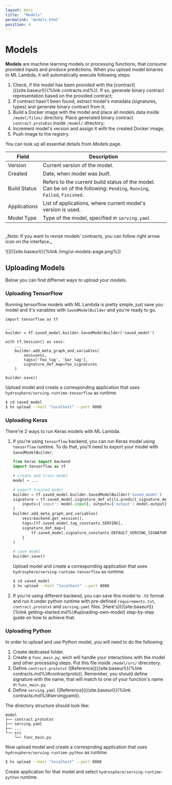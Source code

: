 ```yaml
---
layout: docs
title:  "Models"
permalink: 'models.html'
position: 4
---
```


# Models

__Models__ are machine learning models or processing functions, that consume provided inputs and produce predictions. When you upload model binaries to ML Lambda, it will automatically execute following steps:
1. Check, if the model has been provided with the [contract]({{site.baseurl}}{%link contracts.md%}). If so, generate binary contract representation based on the provided contract; 
2. If contract hasn't been found, extract model's metadata (signatures, types) and generate binary contract from it;
3. Build a Docker image with the model and place all models data inside `/model/files/` directory. Place generated binary contract `contract.protobin` inside `/model/` directory;
4. Increment model's version and assign it with the created Docker image;
5. Push image to the registry. 

You can look up all essential details from _Models_ page.

| Field | Description |
| ----- | ----------- |
| Version | Current version of the model. |
| Created | Date, when model was _built_. |
| Build Status | Refers to the current build status of the model. Can be on of the following: `Pending`, `Running`, `Failed`, `Finished`. |
| Applications | List of applications, where current model's version is used. |
| Model Type | Type of the model, specified in `serving.yaml` | 

<br>
_Note: If you want to revise models' contracts, you can follow right arrow icon on the interface._

![]({{site.baseurl}}{%link /img/ui-models-page.png%})

## Uploading Models

Below you can find differnet ways to upload your models.

### Uploading TensorFlow

Running tensorflow models with ML Lambda is pretty simple, just save you model and it's variables with `SavedModelBuilder` and you're ready to go. 

```
import tensorflow as tf

...
builder = tf.saved_model.builder.SavedModelBuilder('saved_model')

with tf.Session() as sess:
    ...
    builder.add_meta_graph_and_variables(
        sess=sess,
        tags=['foo_tag', 'bar_tag'],
        signature_def_map=foo_signatures
    )

builder.save()
```

Upload model and create a corresponding application that uses `hydrosphere/serving-runtime-tensorflow` as runtime. 

```sh
$ cd saved_model
$ hs upload --host "localhost" --port 8080
```

### Uploading Keras

There're 2 ways to run Keras models with ML Lambda.

1. If you're using `tensorflow` backend, you can run Keras model using `tensorflow` runtime. To do that, you'll need to export your model with `SavedModelBuilder`.

    ```python
    from keras import backend
    import tensorflow as tf

    # create and train model
    model = ...

    # export trained model
    builder = tf.saved_model.builder.SavedModelBuilder('saved_model')
    signature = tf.saved_model.signature_def_utils.predict_signature_def(
        inputs={'input': model.input}, outputs={'output': model.output}
    )
    builder.add_meta_graph_and_variables(
        sess=backend.get_session(),
        tags=[tf.saved_model.tag_constants.SERVING],
        signature_def_map={
            tf.saved_model.signature_constants.DEFAULT_SERVING_SIGNATURE_DEF_KEY: signature
        }
    )

    # save model
    builder.save()
    ```

    Upload model and create a corresponding application that uses `hydrosphere/serving-runtime-tensorflow` as runtime. 

    ```sh
    $ cd saved_model
    $ hs upload --host "localhost" --port 8080
    ```

2. If you're using different backend, you can save this model to `.h5` format and run it under python runtime with pre-defined `requirements.txt`, `contract.prototxt` and `serving.yaml` files. [Here's]({{site.baseurl}}{%link getting-started.md%}#uploading-own-model) step-by-step guide on how to achieve that.

### Uploading Python

In order to upload and use Python model, you will need to do the following:

1. Create dedicated folder.
2. Create a `func_main.py`, wich will handle your interactions with the model and other processing steps. Put this file inside `/model/src/` direcotory. 
3. Define `contract.prototxt` ([Reference]({{site.baseurl}}{%link contracts.md%}#contractproto)). Remember, you should define signature with the name, that will match to one of your function's name in `func_main.py`. 
4. Define `serving.yaml` ([Reference]({{site.baseurl}}{%link contracts.md%}#servingyaml)).

The directory structure should look like:
```
model
├── contract.prototxt
├── serving.yaml
├── ...
└── src
    └── func_main.py
```

Now upload model and create a correspnding application that uses `hydrosphere/serving-runtime-python` as runtime.

```sh
$ hs upload --host "localhost" --port 8080
```

Create application for that model and select `hydrosphere/serving-runtime-python` runtime.